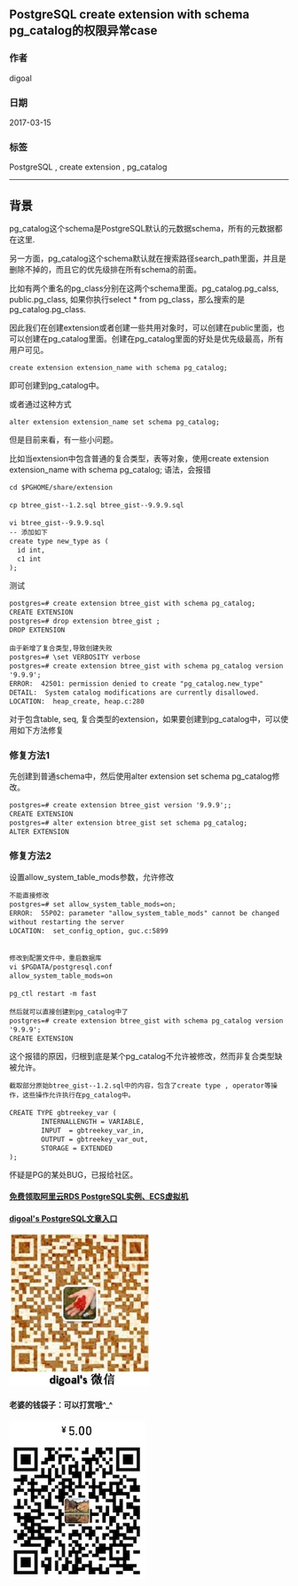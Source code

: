## PostgreSQL create extension with schema pg_catalog的权限异常case   
             
### 作者             
digoal              
                
### 日期              
2017-03-15                                        
              
### 标签                                                                                                                              
PostgreSQL , create extension  , pg_catalog   
            
----              
            
## 背景      
pg_catalog这个schema是PostgreSQL默认的元数据schema，所有的元数据都在这里.  
  
另一方面，pg_catalog这个schema默认就在搜索路径search_path里面，并且是删除不掉的，而且它的优先级排在所有schema的前面。  
  
比如有两个重名的pg_class分别在这两个schema里面。pg_catalog.pg_calss, public.pg_class, 如果你执行select * from pg_class，那么搜索的是pg_catalog.pg_class.  
  
因此我们在创建extension或者创建一些共用对象时，可以创建在public里面，也可以创建在pg_catalog里面。创建在pg_catalog里面的好处是优先级最高，所有用户可见。  
  
```  
create extension extension_name with schema pg_catalog;   
```  
  
即可创建到pg_catalog中。  
  
或者通过这种方式  
  
```  
alter extension extension_name set schema pg_catalog;  
```  
  
但是目前来看，有一些小问题。  
  
比如当extension中包含普通的复合类型，表等对象，使用create extension extension_name with schema pg_catalog; 语法，会报错  
  
```  
cd $PGHOME/share/extension  
  
cp btree_gist--1.2.sql btree_gist--9.9.9.sql  
  
vi btree_gist--9.9.9.sql  
-- 添加如下  
create type new_type as (  
  id int,  
  c1 int  
);  
```  
  
测试  
  
```  
postgres=# create extension btree_gist with schema pg_catalog;  
CREATE EXTENSION  
postgres=# drop extension btree_gist ;  
DROP EXTENSION  
  
由于新增了复合类型,导致创建失败  
postgres=# \set VERBOSITY verbose  
postgres=# create extension btree_gist with schema pg_catalog version '9.9.9';  
ERROR:  42501: permission denied to create "pg_catalog.new_type"  
DETAIL:  System catalog modifications are currently disallowed.  
LOCATION:  heap_create, heap.c:280  
```  
  
对于包含table, seq, 复合类型的extension，如果要创建到pg_catalog中，可以使用如下方法修复  
  
### 修复方法1  
先创建到普通schema中，然后使用alter extension set schema pg_catalog修改。  
  
  
```  
postgres=# create extension btree_gist version '9.9.9';;  
CREATE EXTENSION  
postgres=# alter extension btree_gist set schema pg_catalog;  
ALTER EXTENSION  
```  
  
### 修复方法2  
设置allow_system_table_mods参数，允许修改  
  
```  
不能直接修改  
postgres=# set allow_system_table_mods=on;    
ERROR:  55P02: parameter "allow_system_table_mods" cannot be changed without restarting the server  
LOCATION:  set_config_option, guc.c:5899  
  
  
修改到配置文件中，重启数据库  
vi $PGDATA/postgresql.conf  
allow_system_table_mods=on  
  
pg_ctl restart -m fast  
  
然后就可以直接创建到pg_catalog中了  
postgres=# create extension btree_gist with schema pg_catalog version '9.9.9';  
CREATE EXTENSION  
```  
  
这个报错的原因，归根到底是某个pg_catalog不允许被修改，然而非复合类型缺被允许。  
  
```  
截取部分原始btree_gist--1.2.sql中的内容，包含了create type , operator等操作，这些操作允许执行在pg_catalog中。  
  
CREATE TYPE gbtreekey_var (  
        INTERNALLENGTH = VARIABLE,  
        INPUT  = gbtreekey_var_in,  
        OUTPUT = gbtreekey_var_out,  
        STORAGE = EXTENDED  
);  
```  
  
怀疑是PG的某处BUG，已报给社区。  
  

  
  
  
  
  
  
  
  
  
  
  
  
  
#### [免费领取阿里云RDS PostgreSQL实例、ECS虚拟机](https://free.aliyun.com/ "57258f76c37864c6e6d23383d05714ea")
  
  
#### [digoal's PostgreSQL文章入口](https://github.com/digoal/blog/blob/master/README.md "22709685feb7cab07d30f30387f0a9ae")
  
  
![digoal's weixin](../pic/digoal_weixin.jpg "f7ad92eeba24523fd47a6e1a0e691b59")
  
  
#### 老婆的钱袋子：可以打赏哦^_^  
![wife's weixin ds](../pic/wife_weixin_ds.jpg "acd5cce1a143ef1d6931b1956457bc9f")
  
